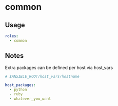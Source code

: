 # common

## Usage

```yaml
roles:
  - common
```

## Notes

Extra packages can be defined per host via host_vars

```yaml
# $ANSIBLE_ROOT/host_vars/hostname

host_packages:
  - python
  - ruby
  - whatever_you_want
```
